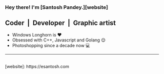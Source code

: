 ### Hey there! I'm [Santosh Pandey.][website]
 
## Coder &nbsp;|&nbsp; Developer &nbsp;|&nbsp; Graphic artist
 - Windows Longhorn is ❤
 - Obsessed with C++, Javascript and Golang 😌<br/>
 - Photoshopping since a decade now 💻<br/>
____
<br>
[website]: https://esantosh.com
